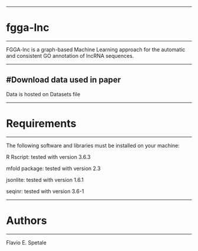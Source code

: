 ----------
# fgga-lnc
----------
FGGA-lnc is a graph-based Machine Learning approach for the automatic and consistent GO annotation of lncRNA sequences.

---------
#Download data used in paper
---------

Data is hosted on Datasets file 

--------------
# Requirements
-------------
The following software and libraries must be installed on your machine:

R Rscript: tested with version 3.6.3

mfold package: tested with version 2.3

jsonlite: tested with version 1.6.1

seqinr: tested with version 3.6-1

----------
# Authors
----------
Flavio E. Spetale
